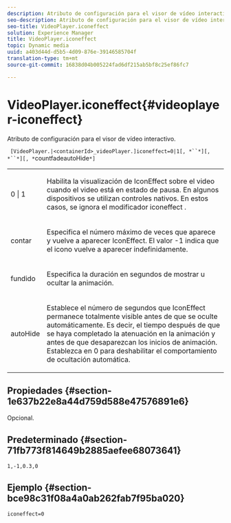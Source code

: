 ```yaml
---
description: Atributo de configuración para el visor de vídeo interactivo.
seo-description: Atributo de configuración para el visor de vídeo interactivo.
seo-title: VideoPlayer.iconeffect
solution: Experience Manager
title: VideoPlayer.iconeffect
topic: Dynamic media
uuid: a403d44d-d5b5-4d09-876e-39146585704f
translation-type: tm+mt
source-git-commit: 16838d04b005224fad6df215ab5bf8c25ef86fc7

---
```



# VideoPlayer.iconeffect{#videoplayer-iconeffect}

Atributo de configuración para el visor de vídeo interactivo.

` [VideoPlayer.|<containerId>_videoPlayer.]iconeffect=0|1[, *``*][, *``*][, *`countfadeautoHide`*]`

<table id="table_441553CD34C94A58A9D7CBF772DEDDB6"> 
 <tbody> 
  <tr> 
   <td colname="col1"> <p> <span class="codeph"> 0 | 1</span> </p> </td> 
   <td colname="col2"> <p> Habilita la visualización de IconEffect sobre el video cuando el video está en estado de pausa. En algunos dispositivos se utilizan controles nativos. En estos casos, se ignora el modificador <span class="codeph"> iconeffect</span> . </p> </td> 
  </tr> 
  <tr> 
   <td colname="col1"> <p> <span class="codeph"><span class="varname"> contar</span></span> </p> </td> 
   <td colname="col2"> <p> Especifica el número máximo de veces que aparece y vuelve a aparecer IconEffect. El valor <span class="codeph"> -1</span> indica que el icono vuelve a aparecer indefinidamente. </p> </td> 
  </tr> 
  <tr> 
   <td colname="col1"> <p> <span class="codeph"><span class="varname"> fundido</span></span> </p> </td> 
   <td colname="col2"> <p> Especifica la duración en segundos de mostrar u ocultar la animación. </p> </td> 
  </tr> 
  <tr> 
   <td colname="col1"> <p> <span class="codeph"><span class="varname"> autoHide</span></span> </p> </td> 
   <td colname="col2"> <p> Establece el número de segundos que IconEffect permanece totalmente visible antes de que se oculte automáticamente. Es decir, el tiempo después de que se haya completado la atenuación en la animación y antes de que desaparezcan los inicios de animación. Establezca en <span class="codeph"> 0</span> para deshabilitar el comportamiento de ocultación automática. </p> </td> 
  </tr> 
 </tbody> 
</table>

## Propiedades {#section-1e637b22e8a44d759d588e47576891e6}

Opcional.

## Predeterminado {#section-71fb773f814649b2885aefee68073641}

`1,-1,0.3,0`

## Ejemplo {#section-bce98c31f08a4a0ab262fab7f95ba020}

`iconeffect=0`
